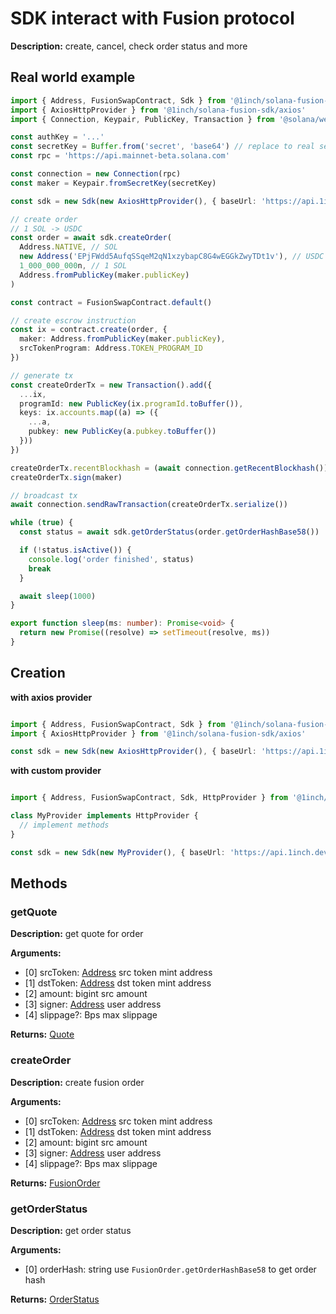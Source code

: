 # SDK interact with Fusion protocol

**Description:** create, cancel, check order status and more

## Real world example

```typescript
import { Address, FusionSwapContract, Sdk } from '@1inch/solana-fusion-sdk'
import { AxiosHttpProvider } from '@1inch/solana-fusion-sdk/axios'
import { Connection, Keypair, PublicKey, Transaction } from '@solana/web3.js' // v1

const authKey = '...'
const secretKey = Buffer.from('secret', 'base64') // replace to real secret key
const rpc = 'https://api.mainnet-beta.solana.com'

const connection = new Connection(rpc)
const maker = Keypair.fromSecretKey(secretKey)

const sdk = new Sdk(new AxiosHttpProvider(), { baseUrl: 'https://api.1inch.dev/fusion', authKey, version: 'v1.0' })

// create order
// 1 SOL -> USDC
const order = await sdk.createOrder(
  Address.NATIVE, // SOL
  new Address('EPjFWdd5AufqSSqeM2qN1xzybapC8G4wEGGkZwyTDt1v'), // USDC
  1_000_000_000n, // 1 SOL
  Address.fromPublicKey(maker.publicKey)
)

const contract = FusionSwapContract.default()

// create escrow instruction
const ix = contract.create(order, {
  maker: Address.fromPublicKey(maker.publicKey),
  srcTokenProgram: Address.TOKEN_PROGRAM_ID
})

// generate tx
const createOrderTx = new Transaction().add({
  ...ix,
  programId: new PublicKey(ix.programId.toBuffer()),
  keys: ix.accounts.map((a) => ({
    ...a,
    pubkey: new PublicKey(a.pubkey.toBuffer())
  }))
})

createOrderTx.recentBlockhash = (await connection.getRecentBlockhash()).blockhash
createOrderTx.sign(maker)

// broadcast tx
await connection.sendRawTransaction(createOrderTx.serialize())

while (true) {
  const status = await sdk.getOrderStatus(order.getOrderHashBase58())

  if (!status.isActive()) {
    console.log('order finished', status)
    break
  }

  await sleep(1000)
}

export function sleep(ms: number): Promise<void> {
  return new Promise((resolve) => setTimeout(resolve, ms))
}
```

## Creation

**with axios provider**
```typescript

import { Address, FusionSwapContract, Sdk } from '@1inch/solana-fusion-sdk'
import { AxiosHttpProvider } from '@1inch/solana-fusion-sdk/axios'

const sdk = new Sdk(new AxiosHttpProvider(), { baseUrl: 'https://api.1inch.dev/fusion', authKey: 'your key', version: 'v1.0' })
```


**with custom provider**
```typescript

import { Address, FusionSwapContract, Sdk, HttpProvider } from '@1inch/solana-fusion-sdk'

class MyProvider implements HttpProvider {
  // implement methods
}

const sdk = new Sdk(new MyProvider(), { baseUrl: 'https://api.1inch.dev/fusion', authKey: 'your key', version: 'v1.0' })
```

## Methods

### getQuote
**Description:** get quote for order

**Arguments:**
- [0] srcToken: [Address](../domains/address.ts) src token mint address
- [1] dstToken: [Address](../domains/address.ts) dst token mint address
- [2] amount: bigint src amount
- [3] signer: [Address](../domains/address.ts) user address
- [4] slippage?: Bps max slippage

**Returns:** [Quote](./quote.ts)


### createOrder
**Description:** create fusion order

**Arguments:**
- [0] srcToken: [Address](../domains/address.ts) src token mint address
- [1] dstToken: [Address](../domains/address.ts) dst token mint address
- [2] amount: bigint src amount
- [3] signer: [Address](../domains/address.ts) user address
- [4] slippage?: Bps max slippage

**Returns:** [FusionOrder](../fusion-order/fusion-order.ts)

### getOrderStatus
**Description:** get order status

**Arguments:**
- [0] orderHash: string use `FusionOrder.getOrderHashBase58` to get order hash

**Returns:** [OrderStatus](./order-status.ts)
